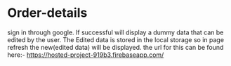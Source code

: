 # Order-details
sign in through google. If successful will display a dummy data that can be edited by the user. The Edited data is stored in the local storage so in page refresh the new(edited data) will be displayed. the url for this can be found here:- https://hosted-project-919b3.firebaseapp.com/
